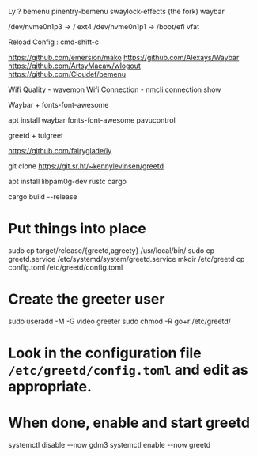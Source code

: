 Ly ?
bemenu
pinentry-bemenu
swaylock-effects (the fork)
waybar

/dev/nvme0n1p3 -> /          ext4
/dev/nvme0n1p1 -> /boot/efi  vfat


Reload Config : cmd-shift-c

https://github.com/emersion/mako
https://github.com/Alexays/Waybar
https://github.com/ArtsyMacaw/wlogout
https://github.com/Cloudef/bemenu

Wifi Quality - wavemon
Wifi Connection - nmcli connection show


Waybar + fonts-font-awesome

apt install waybar fonts-font-awesome pavucontrol


greetd + tuigreet

https://github.com/fairyglade/ly

git clone https://git.sr.ht/~kennylevinsen/greetd


apt install libpam0g-dev rustc cargo

cargo build --release

# Put things into place
sudo cp target/release/{greetd,agreety} /usr/local/bin/
sudo cp greetd.service /etc/systemd/system/greetd.service
mkdir /etc/greetd
cp config.toml /etc/greetd/config.toml

# Create the greeter user
sudo useradd -M -G video greeter
sudo chmod -R go+r /etc/greetd/

# Look in the configuration file `/etc/greetd/config.toml` and edit as appropriate.
# When done, enable and start greetd
systemctl disable --now gdm3
systemctl enable --now greetd
